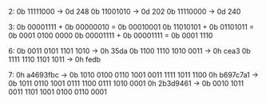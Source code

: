 2:
  0b 11111000 -> 0d 248
  0b 11001010 -> 0d 202
  0b 11110000 -> 0d 240
  
3:
  0b 00001111 + 0b 00000010 = 0b 00010001
  0b 11010101 + 0b 01101011 = 0b 0001 0100 0000
  0b 00001111 + 0b 00001111 = 0b 0001 1110
  
6:
  0b 0011 0101 1101 1010 -> 0h 35da
  0b 1100 1110 1010 0011 -> 0h cea3
  0b 1111 1110 1101 1011 -> 0h fedb
  
7:
  0h a4693fbc -> 0b 1010 0100 0110 1001 0011 1111 1011 1100
  0h b697c7a1 -> 0b 1011 0110 1001 0111 1100 0111 1010 0001
  0h 2b3d9461 -> 0b 0010 1011 0011 1101 1001 0100 0110 0001
